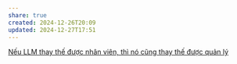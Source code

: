 ```yaml
---
share: true
created: 2024-12-26T20:09
updated: 2024-12-27T17:51
---
```

[Nếu LLM thay thế được nhân viên, thì nó cũng thay thế được quản lý](../../Ch%E1%BB%A7%20th%E1%BB%83%20t%C3%ADnh/N%E1%BA%BFu%20LLM%20thay%20th%E1%BA%BF%20%C4%91%C6%B0%E1%BB%A3c%20nh%C3%A2n%20vi%C3%AAn,%20th%C3%AC%20n%C3%B3%20c%C5%A9ng%20thay%20th%E1%BA%BF%20%C4%91%C6%B0%E1%BB%A3c%20qu%E1%BA%A3n%20l%C3%BD.md)